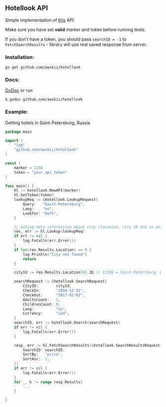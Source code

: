 ## Hotellook API

Simple implementation of [this](https://support.travelpayouts.com/hc/ru/articles/203956133-API-поиска-отелей) API. 

Make sure you have set **valid** marker and token before running tests.

If you don't have a token, you should pass `searchID = -1` to `FetchSearchResults` - library will use real saved response from server.

### Installation:
`go get github.com/awskii/hotellook`

### Docs:
[GoDoc](https://godoc.org/github.com/awskii/hotellook) or run

`$ godoc github.com/awskii/hotellook`

### Example:

Getting hotels in Saint-Petersburg, Russia
```go
package main

import (
    "log"
    "github.com/awskii/hotellook"
)

const (
    marker = 1234
    token = "your_api_token"
)

func main() {
    hl := hotellook.NewAPI(marker)
    hl.SetToken(token)
    lookupReq := &hotellook.LookupRequest{
        Query:   "Saint-Petersburg",
        Lang:    "en",
        LookFor: "both",
    }

    // Asking meta information about city (location, city ID and so on).
    res, err := hl.Lookup(lookupReq)
    if err != nil {
        log.Fatalln(err.Error())
    }
    if len(res.Results.Location) == 0 {
        log.Println("City not found")
        return
    }

    cityId := res.Results.Location[0].ID // 12196 = Saint-Petersburg, Russia 

    searchRequest := &hotellook.SearchRequest{
        CityID:        cityId,
        CheckIn:       "2016-12-31",
        CheckOut:      "2017-01-02",
        AdultsCount:   1,
        ChildrenCount: 0,
        Lang:          "en",
        Currency:      "usd",
    }
    searchID, err := hotellook.Search(searchRequest)
    if err != nil {
        log.Fatalln(err.Error())
    }

    resp, err := hl.FetchSearchResults(&hotellook.SearchResultsRequest{
        SearchID: searchID,
        SortBy:   "price",
        SortAsc:  1,
    })
    if err != nil {
        log.Fatalln(err.Error())
    }
    for _, h := range resp.Results{
        ...
    }

}
```

